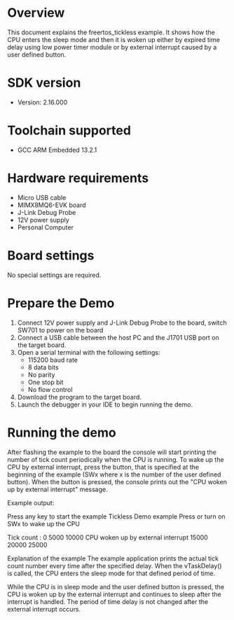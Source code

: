 Overview
========
This document explains the freertos_tickless example. It shows how the CPU enters the sleep mode and then
it is woken up either by expired time delay using low power timer module or by external interrupt caused by a
user defined button.


SDK version
===========
- Version: 2.16.000

Toolchain supported
===================
- GCC ARM Embedded  13.2.1

Hardware requirements
=====================
- Micro USB cable
- MIMX8MQ6-EVK  board
- J-Link Debug Probe
- 12V power supply
- Personal Computer

Board settings
==============
No special settings are required.



Prepare the Demo
================
1.  Connect 12V power supply and J-Link Debug Probe to the board, switch SW701 to power on the board
2.  Connect a USB cable between the host PC and the J1701 USB port on the target board.
3.  Open a serial terminal with the following settings:
    - 115200 baud rate
    - 8 data bits
    - No parity
    - One stop bit
    - No flow control
4.  Download the program to the target board.
5.  Launch the debugger in your IDE to begin running the demo.

Running the demo
================
After flashing the example to the board the console will start printing the number of tick count periodically
when the CPU is running.
To wake up the CPU by external interrupt, press the button, that is specified at the beginning of the
example (SWx where x is the number of the user defined button). When the button is pressed, the console prints
out the "CPU woken up by external interrupt" message.

Example output:

Press any key to start the example
Tickless Demo example
Press or turn on SWx to wake up the CPU

Tick count :
0
5000
10000
CPU woken up by external interrupt
15000
20000
25000

Explanation of the example
The example application prints the actual tick count number every time after the specified
delay. When the vTaskDelay() is called, the CPU enters the sleep mode for that defined period
of time.

While the CPU is in sleep mode and the user defined button is pressed, the CPU is woken up
by the external interrupt and continues to sleep after the interrupt is handled.
The period of time delay is not changed after the external interrupt occurs.

